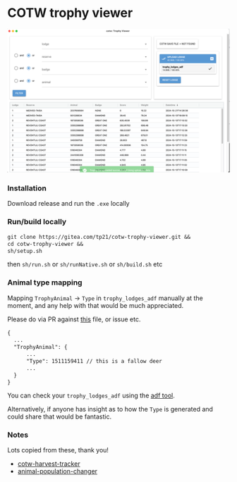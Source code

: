 # COTW trophy viewer

![Screenshot](assets/screenShot.png)

### Installation

Download release and run the `.exe` locally 

### Run/build locally

```
git clone https://gitea.com/tp21/cotw-trophy-viewer.git &&
cd cotw-trophy-viewer &&
sh/setup.sh 
```
then `sh/run.sh` or `sh/runNative.sh` or `sh/build.sh` etc

### Animal type mapping

Mapping `TrophyAnimal` -> `Type` in `trophy_lodges_adf` manually at the moment, and any help with that would be much appreciated.

Please do via PR against [this](https://github.com/tom-power/cotw-trophy-viewer/blob/main/cotw-trophy-viewer/lib/model/animalType.py) file, or issue etc.

```
{
  ...
  "TrophyAnimal": {
      ...
      "Type": 1511159411 // this is a fallow deer
      ...
  }
}
```

You can check your `trophy_lodges_adf` using the [adf tool](https://mathartbang.com/deca/tool/adf.html).

Alternatively, if anyone has insight as to how the `Type` is generated and could share that would be fantastic.

### Notes

Lots copied from these, thank you!

- [cotw-harvest-tracker](https://github.com/LordHansCapon/cotw-harvest-tracker)
- [animal-population-changer](https://github.com/cpypasta/apc)